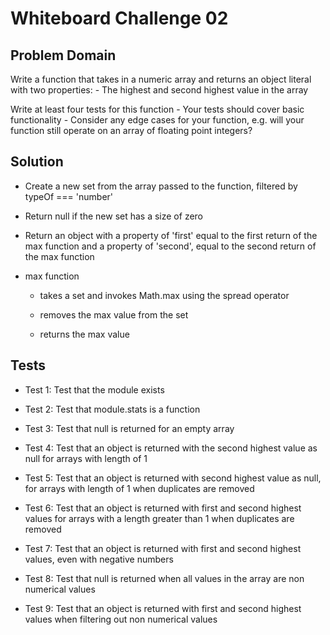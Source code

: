 # Whiteboard Challenge 02

  ## Problem Domain

  Write a function that takes in a numeric array and returns an object literal with two properties: - The highest and second highest value in the array

  Write at least four tests for this function - Your tests should cover basic functionality - Consider any edge cases for your function, e.g. will your function still operate on an array of floating point integers?


  ## Solution

  - Create a new set from the array passed to the function, filtered by typeOf === 'number' 

  - Return null if the new set has a size of zero

  - Return an object with a property of 'first' equal to the first return of the max function and a property of 'second', equal to the second return of the max function

  - max function 

    - takes a set and invokes Math.max using the spread operator
    
    - removes the max value from the set
    
    - returns the max value

  ## Tests

 
  - Test 1: Test that the module exists

  - Test 2: Test that module.stats is a function

  - Test 3: Test that null is returned for an empty array
 
  - Test 4: Test that an object is returned with the second highest value as null for arrays with length of 1
 
  - Test 5: Test that an object is returned with second highest value as null, for arrays with length of 1 when duplicates are removed
 
  - Test 6: Test that an object is returned with first and second highest values for arrays with a length greater than 1 when duplicates are removed
 
  - Test 7: Test that an object is returned with first and second highest values, even with negative numbers
 
  - Test 8: Test that null is returned when all values in the array are non numerical values
 
  - Test 9: Test that an object is returned with first and second highest values when filtering out non numerical values
 




